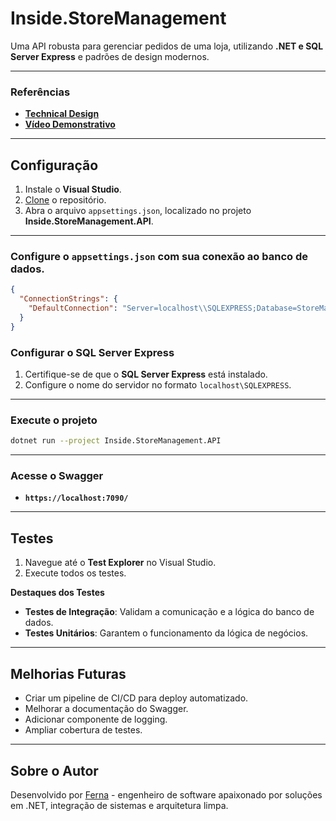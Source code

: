 # **Inside.StoreManagement**

Uma API robusta para gerenciar pedidos de uma loja, utilizando **.NET e SQL Server Express** e padrões de design modernos.

---

### Referências

- [**Technical Design**](https://hissing-viscount-cf2.notion.site/Inside-StoreManagement-Technical-Design-17c322dfed9a8093a980d507337e64fd?pvs=74)
- [**Vídeo Demonstrativo**](https://youtu.be/-9r4k5613zU)

---

## **Configuração**

1. Instale o **Visual Studio**.
2. [Clone](https://docs.github.com/pt/repositories/creating-and-managing-repositories/cloning-a-repository) o repositório.
3. Abra o arquivo `appsettings.json`, localizado no projeto **Inside.StoreManagement.API**.

---

### **Configure o `appsettings.json` com sua conexão ao banco de dados.**

```json
{
  "ConnectionStrings": {
    "DefaultConnection": "Server=localhost\\SQLEXPRESS;Database=StoreManagementDb;Trusted_Connection=True;"
  }
}
```

### Configurar o SQL Server Express

1. Certifique-se de que o **SQL Server Express** está instalado.
2. Configure o nome do servidor no formato `localhost\SQLEXPRESS`.

---

### **Execute o projeto**

```bash
dotnet run --project Inside.StoreManagement.API
```

---

### **Acesse o Swagger**

- **`https://localhost:7090/`**

---

## **Testes**

1. Navegue até o **Test Explorer** no Visual Studio.
2. Execute todos os testes.

**Destaques dos Testes**

- **Testes de Integração**: Validam a comunicação e a lógica do banco de dados.
- **Testes Unitários**: Garantem o funcionamento da lógica de negócios.

---

## **Melhorias Futuras**

- Criar um pipeline de CI/CD para deploy automatizado.
- Melhorar a documentação do Swagger.
- Adicionar componente de logging.
- Ampliar cobertura de testes.

---

## **Sobre o Autor**

Desenvolvido por [Ferna](https://github.com/FernaLag) - engenheiro de software apaixonado por soluções em .NET, integração de sistemas e arquitetura limpa.
